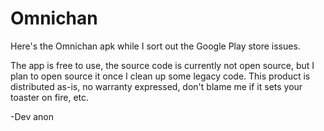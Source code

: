 # Omnichan

Here's the Omnichan apk while I sort out the Google Play store issues. 

The app is free to use, the source code is currently not open source, but I plan to open source it once I clean up some legacy code. This product is distributed as-is, no warranty expressed, don't blame me if it sets your toaster on fire, etc.

-Dev anon
